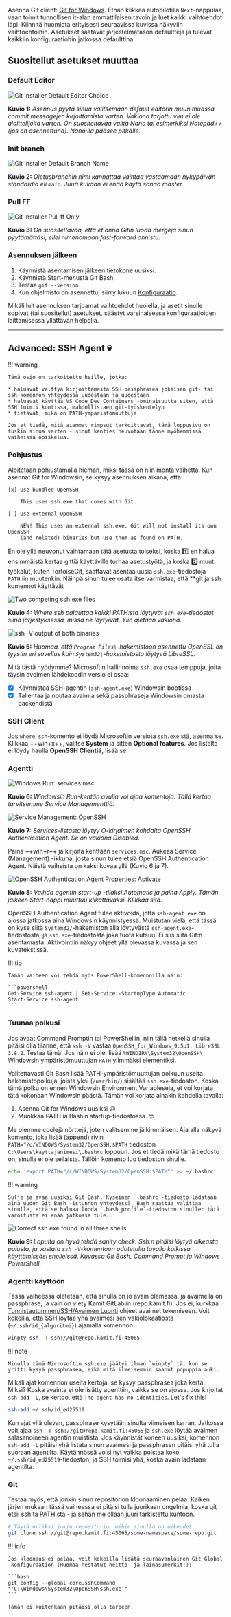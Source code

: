 Asenna Git client: [Git for Windows](https://gitforwindows.org/). Ethän klikkaa autopilotilla `Next`-nappulaa, vaan toimit tunnollisen it-alan ammattilaisen tavoin ja luet kaikki vaihtoehdot läpi. Kiinnitä huomiota erityisesti seuraavissa kuvissa näkyviin vaihtoehtoihin. Asetukset säätävät järjestelmätason defaultteja ja tulevat kaikkiin konfiguraatiohin jatkossa defaulttina.

## Suositellut asetukset muuttaa

### Default Editor

![Git Installer Default Editor Choice](../images/git-for-windows-installer-nano.png)

**Kuvio 1:** *Asennus pyytä sinua valitsemaan default editorin muun muassa commit messagejen kirjoittamista varten. Vakiona tarjottu vim ei ole aloittelijoita varten. On suositeltavaa valita Nano tai esimerkiksi Notepad++ (jos on asennettuna). Nano:lla pääsee pitkälle.*

### Init branch

![Git Installer Default Branch Name](../images/git-for-windows-installer-branch.png)

**Kuvio 2:** *Oletusbranchin nimi kannattaa vaihtaa vastaamaan nykypäivän standardia eli `main`. Juuri kukaan ei enää käytä sanaa master.*

### Pull FF 

![Git Installer Pull ff Only](../images/git-for-windows-pull-ff-only.png)

**Kuvio 3:** *On suositeltavaa, että et anna Gitin luoda mergejä sinun pyytämättäsi, ellei nimenomaan fast-forward onnistu.*

### Asennuksen jälkeen

1. Käynnistä asentamisen jälkeen tietokone uusiksi.
2. Käynnistä Start-menusta Git Bash.
3. Testaa `git --version`
4. Kun ohjelmisto on asennettu, siirry lukuun [Konfiguraatio](konfiguraatio.md).

Mikäli luit asennuksen tarjoamat vaihtoehdot huolella, ja asetit sinulle sopivat (tai suositellut) asetukset, säästyt varsinaisessa konfiguraatioiden laittamisessa yllättävän helpolla.

---

## Advanced: SSH Agent 💀

!!! warning

    Tämä osio on tarkoitettu heille, jotka: 
    
    * haluavat välttyä kirjoittamasta SSH passphrasea jokaisen git- tai ssh-komennon yhteydessä uudestaan ja uudestaan
    * haluavat käyttää VS Code Dev Containers -ominaisuutta siten, että SSH toimii kontissa, mahdollistaen git-työskentelyn
    * tietävät, mikä on PATH-ympäristömuuttuja

    Jos et tiedä, mitä aiemmat rimpsut tarkoittavat, tämä loppusivu on tuskin sinua varten - sinut kenties neuvotaan tänne myöhemmissä vaiheissa opiskelua.

### Pohjustus

Aloitetaan pohjustamalla hieman, miksi tässä on niin monta vaihetta. Kun asennat Git for Windowsin, se kysyy asennuksen aikana, että:

```plaintext
[x] Use bundled OpenSSH

    This uses ssh.exe that comes with Git.

[ ] Use external OpenSSH

    NEW! This uses an external ssh.exe. Git will not install its own OpenSSH
    (and related) binaries but use them as found on PATH.
```

En ole yllä neuvonut vaihtamaan tätä asetusta toiseksi, koska :one: en halua ensimmäistä kertaa gittiä käyttäville turhaa asetustyötä, ja koska :two: muut työkalut, kuten TortoiseGit, saattavat asentaa uusia `ssh.exe`-tiedostoja `PATH`:iin muutenkin. Näinpä sinun tulee osata itse varmistaa, että **git ja ssh komennot käyttävät 

![Two competing ssh.exe files](../images/two-competing-ssh-binaries.png)

**Kuvio 4:** *Where ssh palauttaa kaikki PATH:sta löytyvät `ssh.exe`-tiedostot siinä järjestyksessä, missä ne löytyivät. Ylin ajetaan vakiona.*

![ssh -V output of both binaries](../images/git-openssl-vs-microsoft-libressl.png)

**Kuvio 5:** *Huomaa, että `Program Files\`-hakemistoon asennettu OpenSSL on tyystin eri sovellus kuin `System32\`-hakemistosta löytyvä LibreSSL.*

Mitä tästä hyödymme? Microsoftin hallinnoima `ssh.exe` osaa temppuja, joita täysin avoimen lähdekoodin versio ei osaa:

- [x] Käynnistää SSH-agentin (`ssh-agent.exe`) Windowsin bootissa
- [x] Tallentaa ja noutaa avaimia sekä passphraseja Windowsin omasta backendistä

### SSH Client

Jos `where ssh`-komento ei löydä Microsoftin versiota `ssh.exe`:stä, asenna se. Klikkaa ++win+x++, valitse **System** ja sitten **Optional features**. Jos listalta ei löydy haulla **OpenSSH Clientiä**, lisää se.

### Agentti

![Windows Run: services.msc](../images/windows-run-dialog.png)

**Kuvio 6:** *Windowsin Run-kentän avulla voi ajaa komentoja. Tällä kertaa tarvitsemme Service Managementtiä.*

![Service Management: OpenSSH](../images/service-management-openssh-highlight.png)

**Kuvio 7:** *Services-listasta löytyy O-kirjaimen kohdalta OpenSSH Authentication Agent. Se on vakiona Disabled.*

Paina ++win+r++ ja kirjoita kenttään `services.msc`. Aukeaa Service (Management) -ikkuna, josta sinun tulee etsiä OpenSSH Authentication Agent. Näistä vaiheista on kaksi kuvaa yllä (Kuvio 6 ja 7).

![OpenSSH Authentication Agent Properties: Activate](../images/service-management-agent-properties.png)

**Kuvio 8:** *Vaihda agentin start-up -tilaksi Automatic ja paina Apply. Tämän jälkeen Start-nappi muuttuu klikattavaksi. Klikkaa sitä.*

OpenSSH Authentication Agent tulee aktivoida, jotta `ssh-agent.exe` on ajossa jatkossa aina Windowsin käynnistyessä. Muistutan vielä, että tässä on kyse siitä `System32/`-hakemiston alla löytyvästä `ssh-agent.exe`-tiedostosta, ja `ssh.exe`-tiedostosta joka tuota kutsuu. Ei siis siitä Git:n asentamasta. Aktivointiin näkyy ohjeet yllä olevassa kuvassa ja sen kuvatekstissä.

!!! tip

    Tämän vaiheen voi tehdä myös PowerShell-komennoilla näin:

    ```powershell
    Get-Service ssh-agent | Set-Service -StartupType Automatic
    Start-Service ssh-agent
    ```

### Tuunaa polkusi

Jos avaat Command Promptin tai PowerShellin, niin tällä hetkellä sinulla pitäisi olla tilanne, että `ssh -V` vastaa `OpenSSH_for_Windows_9.5p1, LibreSSL 3.8.2`. Testaa tämä! Jos näin ei ole, lisää `%WINDIR%\System32\OpenSSH\` Windowsin ympäristömuuttujan `PATH` ylimmäksi elementiksi.

Valitettavasti Git Bash lisää PATH-ympäristömuuttujan polkuun useita hakemistopolkuja, joista yksi (`/usr/bin/`) sisältää `ssh.exe`-tiedoston. Koska tämä polku on ennen Windowsin Environment Variableseja, et voi korjata tätä kokonaan Windowsin päästä. Tämän voi korjata ainakin kahdella tavalla:

1. Asenna Git for Windows uusiksi 😥
2. Muokkaa PATH:ia Bashin startup-tiedostossa. 🤓

Me olemme coolejä nörttejä, joten valitsemme jälkimmäisen. Aja alla näkyvä komento, joka lisää (append) rivin `PATH="/c/WINDOWS/System32/OpenSSH:$PATH` tiedoston `C:\Users\kayttajanimesi\.bashrc` loppuun. Jos et tiedä mikä tämä tiedosto on, sinulla ei ole sellaista. Tällöin komento luo tiedoston sinulle.

```bash
echo 'export PATH="/c/WINDOWS/System32/OpenSSH:$PATH"' >> ~/.bashrc
```

!!! warning

    Sulje ja avaa uusiksi Git Bash. Kyseinen `.bashrc`-tiedosto ladataan aina uuden Git Bash -istunnon yhteydessä. Bash saattaa valittaa sinulle, että se haluaa luoda `.bash_profile`-tiedoston sinulle: tätä varoitusta ei enää jatkossa tule.

![Correct ssh.exe found in all three shells](../images/ssh-correct-in-bash-cmd-n-pwsh.png)

**Kuvio 9:** *Lopulta on hyvä tehdä sanity check. Ssh:n pitäisi löytyä oikeasta polusta, ja vastata `ssh -V`-komentoon odotetulla tavalla kaikissa käyttämissäsi shelleissä. Kuvassa Git Bash, Command Prompt ja Windows PowerShell.*

### Agentti käyttöön

Tässä vaiheessa oletetaan, että sinulla on jo avain olemassa, ja avaimella on passphrase, ja vain on viety Kamit GitLabiin (repo.kamit.fi). Jos ei, kurkkaa [Tunnistautuminen/SSH/Avaimen Luonti](../tunnistautuminen/ssh/ssh.md) ohjeet avaimet tekemiseen. Voit kokeilla, että SSH löytää yhä avaimesi sen vakiolokaatiosta (`~/.ssh/id_{algoritmi}`) ajamalla komennon:

```bash
winpty ssh -T ssh://git@repo.kamit.fi:45065
```

!!! note

    Minulla tämä Microsoftin ssh.exe jäätyi ilman `winpty`:tä, kun se yritti kysyä passphrasea, eikä mitä ilmeisemmin saanut popuppia auki.

Mikäli ajat komennon useita kertoja, se kysyy passphrasea joka kerta. Miksi? Koska avainta ei ole lisätty agenttiin, vaikka se on ajossa. Jos kirjoitat `ssh-add -L`, se kertoo, että `The agent has no identities`. Let's fix this!

```bash
ssh-add ~/.ssh/id_ed25519
```

Kun ajat yllä olevan, passphrase kysytään sinulta viimeisen kerran. Jatkossa voit ajaa `ssh -T ssh://git@repo.kamit.fi:45065` ja `ssh.exe` löytää avaimen salasanoineen agentin muistista. Jos käynnistät koneen uusiksi, komennon `ssh-add -L` pitäisi yhä listata sinun avaimesi ja passphrasen pitäisi yhä tulla suoraan agentilta. Käytännössä voisi nyt vaikka poistaa koko `~/.ssh/id_ed25519`-tiedoston, ja SSH toimisi yhä, koska avain ladataan agentilta.

### Git

Testaa myös, että jonkin sinun repositorion kloonaaminen pelaa. Kaiken järjen mukaan tässä vaiheessa ei pitäisi tulla juurikaan ongelmia, koska git etsii ssh:ta PATH:sta - ja sehän me ollaan juuri tarkistettu kuntoon.

```bash
# Täytä urliksi jokin repositorio, mihin sinulla on oikeudet
git clone ssh://git@repo.kamit.fi:45065/some-namespace/some-repo.git
```

!!! info

    Jos kloonaus ei pelaa, voit kokeilla lisätä seuraavanlainen Git Global -konfiguraation (Huomaa nestatut heitto- ja lainasumerkit!):
    
    ```bash
    git config --global core.sshCommand "'C:\Windows\System32\OpenSSH\ssh.exe'"
    ```

    Tämän ei kuitenkaan pitäisi olla tarpeen.